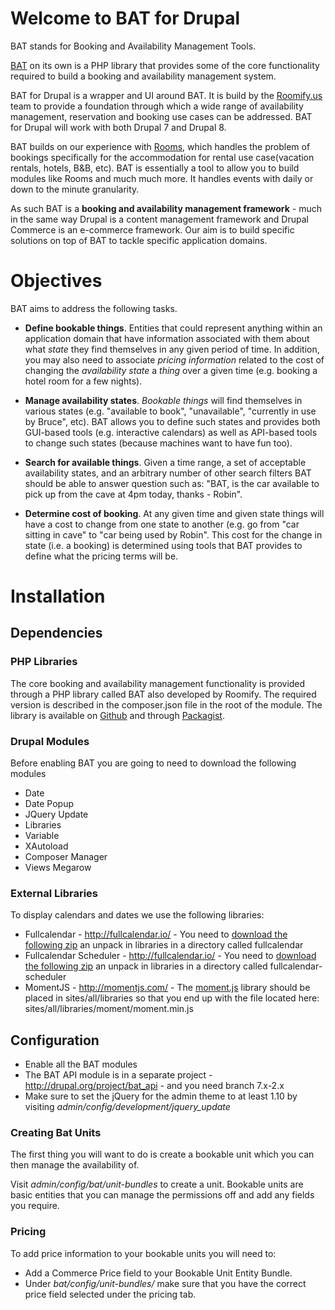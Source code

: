 # Welcome to BAT for Drupal

BAT stands for Booking and Availability Management Tools.

[BAT](https://github.com/roomify/bat) on its own is a PHP library that provides some of the core functionality required to build a booking and availability management system.

BAT for Drupal is a wrapper and UI around BAT. It is build by the [Roomify.us](https://roomify.us) team to provide a foundation through which a wide range of availability management, reservation and booking use cases can be addressed. BAT for Drupal will work with both Drupal 7 and Drupal 8.

BAT builds on our experience with [Rooms](http://drupal.org/project/rooms), which handles the problem of bookings specifically for the accommodation for rental use case(vacation rentals, hotels, B&B, etc). BAT is essentially a tool to allow you to build modules like Rooms and much much more. It handles events with daily or down to the minute granularity. 

As such BAT is a **booking and availability management framework** - much in the same way Drupal is a content management framework and Drupal Commerce is an e-commerce framework. Our aim is to build specific solutions on top of BAT to tackle specific application domains.


# Objectives

BAT aims to address the following tasks.

- **Define bookable things**. Entities that could represent anything within an application domain that have information associated with them about what *state* they find themselves in any given period of time. In addition, you may also need to associate *pricing information* related to the cost of changing the *availability state* a *thing* over a given time (e.g. booking a hotel room for a few nights).

- **Manage availability states**. *Bookable things* will find themselves in various states (e.g. "available to book", "unavailable", "currently in use by Bruce", etc). BAT allows you to define such states and provides both GUI-based tools (e.g. interactive calendars) as well as API-based tools to change such states (because machines want to have fun too).

- **Search for available things**.  Given a time range, a set of acceptable availability states, and an arbitrary number of other search filters BAT should be able to answer question such as: "BAT, is the car available to pick up from the cave at 4pm today, thanks - Robin".

- **Determine cost of booking**. At any given time and given state things will have a cost to change from one state to another (e.g. go from "car sitting in cave" to "car being used by Robin". This cost for the change in state (i.e. a booking) is determined using tools that BAT provides to define what the pricing terms will be.


# Installation

## Dependencies

### PHP Libraries
The core booking and availability management functionality is provided through a PHP library called BAT also developed by Roomify. The required version is described in the composer.json file in the root of the module. The library is available on [Github](https://github.com/roomify/bat) and through [Packagist](https://packagist.org/packages/roomify/bat).

### Drupal Modules

Before enabling BAT you are going to need to download the following modules
- Date
- Date Popup
- JQuery Update
- Libraries
- Variable
- XAutoload
- Composer Manager
- Views Megarow

### External Libraries

To display calendars and dates we use the following libraries:

- Fullcalendar - http://fullcalendar.io/ - You need to [download the following zip](https://github.com/arshaw/fullcalendar/releases/download/v2.6.0/fullcalendar-2.6.0.zip) an unpack in libraries in a directory called fullcalendar
- Fullcalendar Scheduler - http://fullcalendar.io/ - You need to [download the following zip](https://github.com/fullcalendar/fullcalendar-scheduler/releases/download/v1.2.0/fullcalendar-scheduler-1.2.0.zip) an unpack in libraries in a directory called fullcalendar-scheduler
- MomentJS - http://momentjs.com/ - The [moment.js](http://momentjs.com/downloads/moment.min.js) library should be placed in sites/all/libraries so that you end up with the file located here: sites/all/libraries/moment/moment.min.js

## Configuration
 - Enable all the BAT modules
 - The BAT API module is in a separate project - http://drupal.org/project/bat_api - and you need branch 7.x-2.x
 - Make sure to set the jQuery for the admin theme to at least 1.10 by visiting *admin/config/development/jquery_update*

### Creating Bat Units
The first thing you will want to do is create a bookable unit which you can then manage the availability of.

Visit *admin/config/bat/unit-bundles* to create a unit. Bookable units are basic entities that you can manage the permissions off and add any fields you require.

### Pricing
To add price information to your bookable units you will need to:
- Add a Commerce Price field to your Bookable Unit Entity Bundle.
- Under *bat/config/unit-bundles/<yourunitbundle>* make sure that you have the correct price field selected under the pricing tab.
